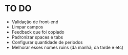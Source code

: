 # TO DO
- Validação de front-end
- Limpar campos
- Feedback que foi copiado
- Padronizar spaces e tabs
- Configurar quantidade de periodos
- Melhorar esses nomes ruins (da manhã, da tarde e etc)